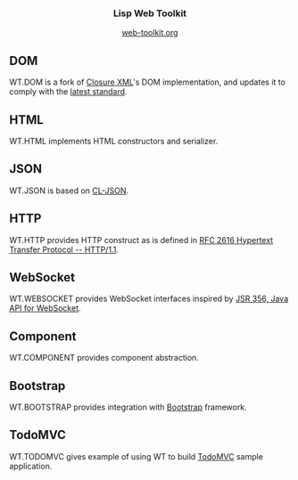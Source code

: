 <h3 align="center">Lisp Web Toolkit</h3>

<p align="center">
    <a href="http://web-toolkit.org">web-toolkit.org</a>
</p>


## DOM
WT.DOM is a fork of [Closure XML](https://common-lisp.net/project/cxml/)'s DOM implementation, and updates it to comply with the [latest standard](https://dom.spec.whatwg.org/).

## HTML
WT.HTML implements HTML constructors and serializer.

## JSON
WT.JSON is based on [CL-JSON](https://common-lisp.net/project/cl-json/cl-json.html).

## HTTP
WT.HTTP provides HTTP construct as is defined in [RFC 2616 Hypertext Transfer Protocol -- HTTP/1.1](https://www.ietf.org/rfc/rfc2616.txt).

## WebSocket
WT.WEBSOCKET provides WebSocket interfaces inspired by [JSR 356, Java API for WebSocket](https://www.oracle.com/technetwork/articles/java/jsr356-1937161.html).

## Component
WT.COMPONENT provides component abstraction.

## Bootstrap
WT.BOOTSTRAP provides integration with [Bootstrap](https://getbootstrap.com/) framework.

## TodoMVC
WT.TODOMVC gives example of using WT to build [TodoMVC](http://todomvc.com/) sample application.


